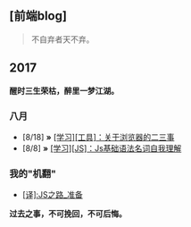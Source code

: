 ## [前端blog]

>   不自弃者天不弃。

## 2017
**醒时三生荣枯，醉里一梦江湖。** 

### 八月
* [8/18] **»** [[学习][工具]：关于浏览器的二三事](https://github.com/ctrlfc/blog/issues/2)
* [8/8] **»** [[学习][JS]：Js基础语法名词自我理解](https://github.com/ctrlfc/blog/issues/1)

### 我的"机翻"
* [[译]:JS之路_准备](https://github.com/ctrlfc/blog/issues/3)

**过去之事，不可挽回，不可后悔。**

